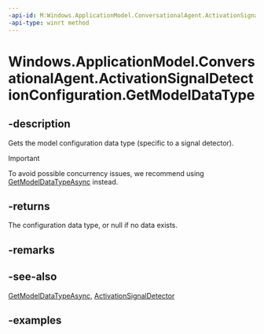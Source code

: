 ```yaml
---
-api-id: M:Windows.ApplicationModel.ConversationalAgent.ActivationSignalDetectionConfiguration.GetModelDataType
-api-type: winrt method
---
```


<!-- Method syntax.
public string ActivationSignalDetectionConfiguration.GetModelDataType()
-->

# Windows.ApplicationModel.ConversationalAgent.ActivationSignalDetectionConfiguration.GetModelDataType

## -description

Gets the model configuration data type (specific to a signal detector).

> [!Important]
> To avoid possible concurrency issues, we recommend using [GetModelDataTypeAsync](activationsignaldetectionconfiguration_getmodeldatatypeasync_1819415867.md) instead.

## -returns

The configuration data type, or null if no data exists.

## -remarks

## -see-also

[GetModelDataTypeAsync](activationsignaldetectionconfiguration_getmodeldatatypeasync_1819415867.md), [ActivationSignalDetector](activationsignaldetector.md)

## -examples

